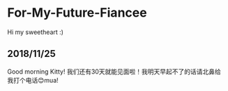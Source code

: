 # For-My-Future-Fiancee
Hi my sweetheart :)  

## 2018/11/25
Good morning Kitty! 我们还有30天就能见面啦！我明天早起不了的话请北鼻给我打个电话😊mua!

  
